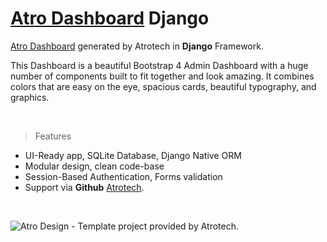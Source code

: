 
# [Atro Dashboard](https://github.com/nimadorostkar/django_dashboard) Django

[Atro Dashboard](https://github.com/nimadorostkar/django_dashboard) generated by Atrotech in **Django** Framework.

This Dashboard is a beautiful Bootstrap 4 Admin Dashboard with a huge number of components built to fit together and look amazing. It combines colors that are easy on the eye, spacious cards, beautiful typography, and graphics.

<br />

> Features

- UI-Ready app, SQLite Database, Django Native ORM
- Modular design, clean code-base
- Session-Based Authentication, Forms validation
- Support via **Github** [Atrotech](https://github.com/atrotech).

<br />


![Atro Design - Template project provided by Atrotech.](https://github.com/nimadorostkar/django_dashboard/blob/master/ScreenShot.png)
